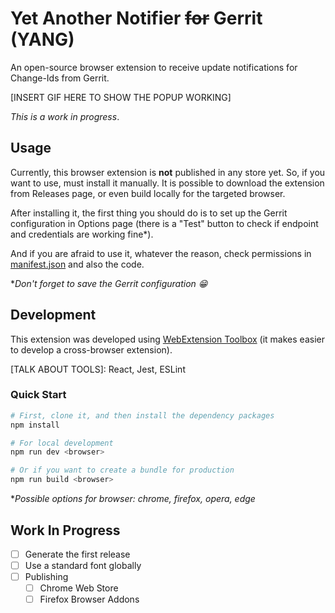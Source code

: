# Yet Another Notifier ~~for~~ Gerrit (YANG)

An open-source browser extension to receive update notifications for Change-Ids
from Gerrit.

[INSERT GIF HERE TO SHOW THE POPUP WORKING]

*This is a work in progress*.

## Usage

Currently, this browser extension is **not** published in any store yet. So, if
you want to use, must install it manually. It is possible to download the
extension from Releases page, or even build locally for the targeted browser.

After installing it, the first thing you should do is to set up the Gerrit
configuration in Options page (there is a "Test" button to check if endpoint and
credentials are working fine*).

And if you are afraid to use it, whatever the reason, check permissions in
[manifest.json](app/manifest.json) and also the code.

**Don't forget to save the Gerrit configuration :grin:*

## Development

This extension was developed using [WebExtension
Toolbox](https://github.com/webextension-toolbox/webextension-toolbox/) (it
makes easier to develop a cross-browser extension).

[TALK ABOUT TOOLS]: React, Jest, ESLint

### Quick Start

```bash
# First, clone it, and then install the dependency packages
npm install

# For local development
npm run dev <browser>

# Or if you want to create a bundle for production
npm run build <browser>
```

**Possible options for browser: chrome, firefox, opera, edge*

## Work In Progress

- [ ] Generate the first release
- [ ] Use a standard font globally
- [ ] Publishing
    - [ ] Chrome Web Store
    - [ ] Firefox Browser Addons